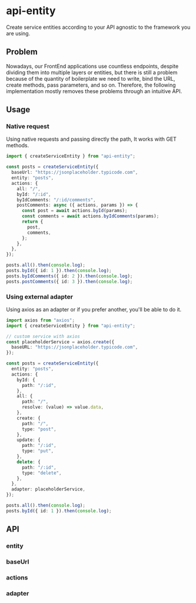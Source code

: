 # api-entity

Create service entities according to your API agnostic to the framework you are using.

## Problem

Nowadays, our FrontEnd applications use countless endpoints, despite dividing them into multiple layers or entities, but there is still a problem because of the quantity of boilerplate we need to write, bind the URL, create methods, pass parameters, and so on. Therefore, the following implementation mostly removes these problems through an intuitive API.

## Usage

### Native request

Using native requests and passing directly the path, It works with GET methods.

```ts
import { createServiceEntity } from "api-entity";

const posts = createServiceEntity({
  baseUrl: "https://jsonplaceholder.typicode.com",
  entity: "posts",
  actions: {
    all: "/",
    byId: "/:id",
    byIdComments: "/:id/comments",
    postComments: async ({ actions, params }) => {
      const post = await actions.byId(params);
      const comments = await actions.byIdComments(params);
      return {
        post,
        comments,
      };
    },
  },
});

posts.all().then(console.log);
posts.byId({ id: 1 }).then(console.log);
posts.byIdComments({ id: 2 }).then(console.log);
posts.postComments({ id: 3 }).then(console.log);
```

### Using external adapter

Using axios as an adapter or if you prefer another, you'll be able to do it.

```ts
import axios from "axios";
import { createServiceEntity } from "api-entity";

// custom service with axios
const placeholderService = axios.create({
  baseURL: "https://jsonplaceholder.typicode.com",
});

const posts = createServiceEntity({
  entity: "posts",
  actions: {
    byId: {
      path: "/:id",
    },
    all: {
      path: "/",
      resolve: (value) => value.data,
    },
    create: {
      path: "/",
      type: "post",
    },
    update: {
      path: "/:id",
      type: "put",
    },
    delete: {
      path: "/:id",
      type: "delete",
    },
  },
  adapter: placeholderService,
});

posts.all().then(console.log);
posts.byId({ id: 1 }).then(console.log);
```

## API

### entity

### baseUrl

### actions

### adapter
